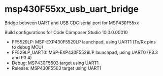 # msp430F55xx_usb_uart_bridge
Bridge between UART and USB CDC serial port for MSP430F55xx

Build configurations for Code Composer Studio 10.0.0.00010

* FF5529LP: MSP-EXP430F5529LP launchpad, using UART1 (Tx/Rx pins to debug MCU)
* FF529LP_UART0: MSP-EXP430F5529LP launchpad, using UART0 (P3.3 and P3.4)
* Debug: MSP430F5503 target using UART1
* Release: MSP430F5503 target using UART1
